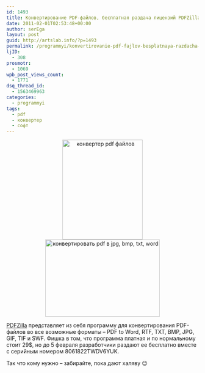 ```yaml
---
id: 1493
title: Конвертирование PDF-файлов, бесплатная раздача лицензий PDFZilla
date: 2011-02-01T02:53:48+00:00
author: serEga
layout: post
guid: http://artslab.info/?p=1493
permalink: /programmyi/konvertirovanie-pdf-fajlov-besplatnaya-razdacha-licenzij-pdfzilla/
ljID:
  - 308
prosmotr:
  - 1069
wpb_post_views_count:
  - 1771
dsq_thread_id:
  - 1563469963
categories:
  - programmyi
tags:
  - pdf
  - конвертер
  - софт
---
```

<center>
  <a href="{{site.img_cdn}}/pdfzilla.jpg"><img src="{{site.img_cdn}}/pdfzilla.jpg" alt="конвертер pdf файлов" title="pdfzilla" width="210" height="261" class="alignnone size-full wp-image-1494" /></a> <a href="{{site.img_cdn}}/shot1.jpg"><img src="{{site.img_cdn}}/shot1.jpg" alt="конвертировать pdf в jpg, bmp, txt, word" title="shot1" width="300" height="202" class="alignnone size-full wp-image-1495" /></a>
</center>

[PDFZilla](http://www.pdfzilla.com/giveaway.html) представляет из себя программу для конвертирования PDF-файлов во все возможные форматы &#8211; PDF to Word, RTF, TXT, BMP, JPG, GIF, TIF и SWF. Фишка в том, что программа платная и по нормальному стоит 29$, но до 5 февраля разработчики раздают ее бесплатно вместе с серийным номером 8061822TWDV6YUK.

Так что кому нужно &#8211; забирайте, пока дают халяву 😉

<!-- ed08ee7531b4fbefcfc3b69163fa025e -->